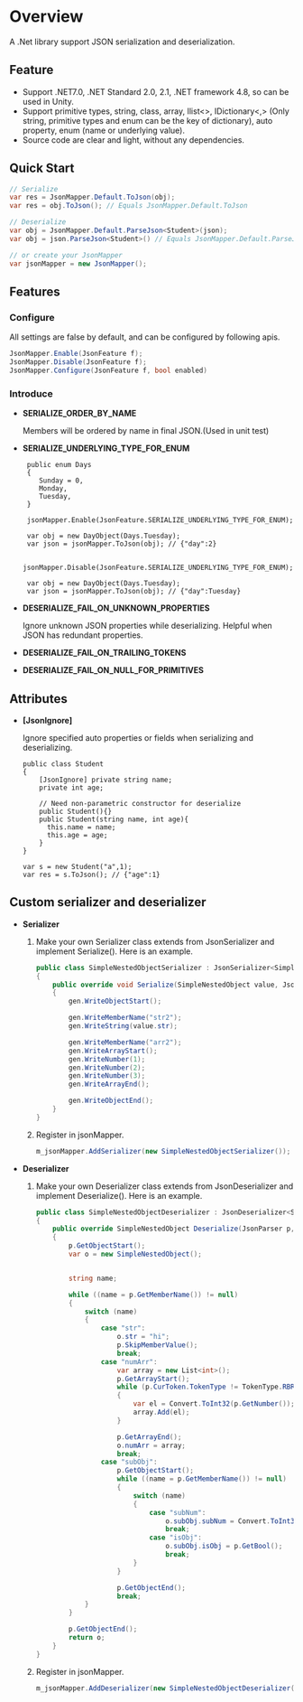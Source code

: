 # Overview
A .Net library support JSON serialization and deserialization.

## Feature

- Support .NET7.0, .NET Standard 2.0, 2.1, .NET framework 4.8, so can be used in Unity.
- Support primitive types, string, class, array, Ilist<>, IDictionary<,> (Only string, primitive types and enum can be the key of dictionary),  auto property, enum (name or underlying value).
- Source code are clear and light, without any dependencies.

## Quick Start

```c#
// Serialize
var res = JsonMapper.Default.ToJson(obj);
var res = obj.ToJson(); // Equals JsonMapper.Default.ToJson

// Deserialize
var obj = JsonMapper.Default.ParseJson<Student>(json);
var obj = json.ParseJson<Student>() // Equals JsonMapper.Default.ParseJson

// or create your JsonMapper
var jsonMapper = new JsonMapper();
```



## Features

### Configure

All settings are false by default, and can be configured by following apis.

```c#
JsonMapper.Enable(JsonFeature f);
JsonMapper.Disable(JsonFeature f);
JsonMapper.Configure(JsonFeature f, bool enabled)
```

### Introduce

- **SERIALIZE_ORDER_BY_NAME**

  Members will be ordered by name in final JSON.(Used in unit test)

- **SERIALIZE_UNDERLYING_TYPE_FOR_ENUM**

  ```
   public enum Days
   {
      Sunday = 0,
      Monday,
      Tuesday,
   }
  
   jsonMapper.Enable(JsonFeature.SERIALIZE_UNDERLYING_TYPE_FOR_ENUM);
  
   var obj = new DayObject(Days.Tuesday);
   var json = jsonMapper.ToJson(obj); // {"day":2}
   
   jsonMapper.Disable(JsonFeature.SERIALIZE_UNDERLYING_TYPE_FOR_ENUM);
   
   var obj = new DayObject(Days.Tuesday);
   var json = jsonMapper.ToJson(obj); // {"day":Tuesday}
  ```

- **DESERIALIZE_FAIL_ON_UNKNOWN_PROPERTIES**

  Ignore unknown JSON properties while deserializing. Helpful when JSON has redundant properties.

- **DESERIALIZE_FAIL_ON_TRAILING_TOKENS**

- **DESERIALIZE_FAIL_ON_NULL_FOR_PRIMITIVES**

## Attributes

- **[JsonIgnore]**

  Ignore specified auto properties or fields when serializing and deserializing.

  ```
  public class Student
  {
      [JsonIgnore] private string name;
      private int age;
      
      // Need non-parametric constructor for deserialize
      public Student(){}
      public Student(string name, int age){
      	this.name = name;
      	this.age = age;
      }
  }
  
  var s = new Student("a",1);
  var res = s.ToJson(); // {"age":1}
  ```

## Custom serializer and deserializer

- **Serializer**

  1. Make your own Serializer class extends from JsonSerializer and implement Serialize(). Here is an example.

     ```csharp
     public class SimpleNestedObjectSerializer : JsonSerializer<SimpleNestedObject>
     {
         public override void Serialize(SimpleNestedObject value, JsonGenerator gen, SerializeContext ctx)
         {
             gen.WriteObjectStart();
     
             gen.WriteMemberName("str2");
             gen.WriteString(value.str);
     
             gen.WriteMemberName("arr2");
             gen.WriteArrayStart();
             gen.WriteNumber(1);
             gen.WriteNumber(2);
             gen.WriteNumber(3);
             gen.WriteArrayEnd();
     
             gen.WriteObjectEnd();
         }
     }
     ```

  2. Register in jsonMapper.

     ```csharp
     m_jsonMapper.AddSerializer(new SimpleNestedObjectSerializer());
     ```

- **Deserializer**
  1. Make your own Deserializer class extends from JsonDeserializer and implement Deserialize(). Here is an example.

     ```csharp
     public class SimpleNestedObjectDeserializer : JsonDeserializer<SimpleNestedObject>
     {
         public override SimpleNestedObject Deserialize(JsonParser p, DeserializeContext ctx)
         {
             p.GetObjectStart();
             var o = new SimpleNestedObject();
     
     
             string name;
     
             while ((name = p.GetMemberName()) != null)
             {
                 switch (name)
                 {
                     case "str":
                         o.str = "hi";
                         p.SkipMemberValue();
                         break;
                     case "numArr":
                         var array = new List<int>();
                         p.GetArrayStart();
                         while (p.CurToken.TokenType != TokenType.RBRACKET)
                         {
                             var el = Convert.ToInt32(p.GetNumber());
                             array.Add(el);
                         }
     
                         p.GetArrayEnd();
                         o.numArr = array;
                         break;
                     case "subObj":
                         p.GetObjectStart();
                         while ((name = p.GetMemberName()) != null)
                         {
                             switch (name)
                             {
                                 case "subNum":
                                     o.subObj.subNum = Convert.ToInt32(p.GetNumber());
                                     break;
                                 case "isObj":
                                     o.subObj.isObj = p.GetBool();
                                     break;
                             }
                         }
     
                         p.GetObjectEnd();
                         break;
                 }
             }
     
             p.GetObjectEnd();
             return o;
         }
     }
     ```
  
  2. Register in jsonMapper.
  
     ```csharp
     m_jsonMapper.AddDeserializer(new SimpleNestedObjectDeserializer());
     ```